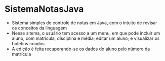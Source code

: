 # SistemaNotasJava
 - Sistema simples de controle de notas em Java, com o intuito de revisar os conceitos da linguagem
 - Nesse sitema, o usuário tem acesso a um menu, em que pode incluir um aluno, com matricula, disciplina e média; editar um aluno; e visualizar os boletins criados.
 - A edição é feita recuperando-se os dados do aluno pelo número da matrícula
